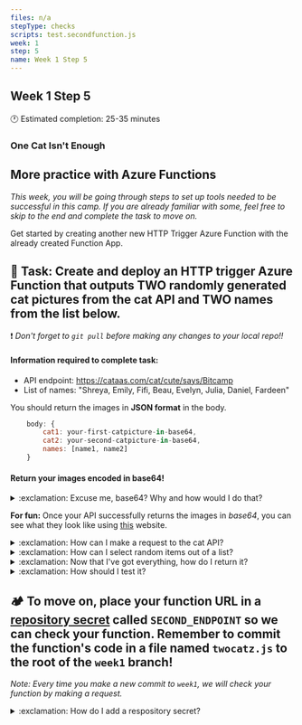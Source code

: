 ```yaml
---
files: n/a
stepType: checks
scripts: test.secondfunction.js
week: 1
step: 5
name: Week 1 Step 5
---
```


## Week 1 Step 5

🕐 Estimated completion: 25-35 minutes

### One Cat Isn't Enough

## More practice with Azure Functions

*This week, you will be going through steps to set up tools needed to be successful in this camp. If you are already familiar with some, feel free to skip to the end and complete the task to move on.*

Get started by creating another new HTTP Trigger Azure Function with the already created Function App.

## **:pencil: Task: Create and deploy an HTTP trigger Azure Function that outputs TWO randomly generated cat pictures from the cat API and TWO names from the list below.**

:exclamation: *Don't forget to `git pull` before making any changes to your local repo!!*

#### Information required to complete task:
* API endpoint: https://cataas.com/cat/cute/says/Bitcamp
* List of names: "Shreya, Emily, Fifi, Beau, Evelyn, Julia, Daniel, Fardeen"

You should return the images in **JSON format** in the body.
```js
    body: {
        cat1: your-first-catpicture-in-base64,
        cat2: your-second-catpicture-in-base64,
        names: [name1, name2]
    }
```

#### Return your images encoded in base64!

<details>
<summary>:exclamation: Excuse me, base64? Why and how would I do that?</summary>
    </br>

```js
base64data = Buffer.from(originaldata).toString('base64')
//put what you want to turn into base64 inside "original data"
//"originaldata" will be encoded in base64.
```

#### **What even is base64? It looks like gibberish.**
Base64 is *just another way to represent data.* We can also represent the number 11 or 0 in base64. Remember that the images you see on your screen are actually just numbers!

#### **What's the real world application?**
When we're coding websites, we can use base64 to display images on websites. The base64 outputted from your API can be used to create this:

![image](https://user-images.githubusercontent.com/69332964/114116067-f7441680-98b1-11eb-93c6-276049a56a08.png)

Base64 encoding allows programs to encode binary data into text (ASCII characters) in order to prevent data loss. We do this since there are certain transfer channels that only reliably transfer text data, and this encoding method allows us to safely transfer images in the form of text.
<br><br/>
</details>

**For fun:** Once your API successfully returns the images in *base64*, you can see what they look like using [this](https://base64.guru/converter/decode/image) website.

<details>
<summary>:exclamation: How can I make a request to the cat API?</summary>
    </br>

**Hint:** You should try using the `node-fetch` module, but there are many other ways to do it as you can see [here](https://www.twilio.com/blog/5-ways-to-make-http-requests-in-node-js-using-async-await).

<details>
<summary>🔵 I'm still a little lost, some more help would be great!</summary>
    </br>

1. Let's use the `node-fetch` module for this task. Install it on your Azure Portal console:

**Step 1: Install the module**
In the left tab, scroll down to **Console**.

![console](https://user-images.githubusercontent.com/52464195/93178238-cf5c4e00-f6e8-11ea-90ab-c42f746cf04e.png)

Enter these commands in order:

```sh
npm init -y 

npm install node-fetch
```
*If you're confused about what this "package" thing is, we'll explain more in depth in the next step.*

**Step 2: Add it to your code**
Add this line of code to reference the module at the top of your code:
`const fetch = require('node-fetch)`

2. Time to make the request!

```js
let resp = await fetch(THE_ENDPOINT, {
    method: 'GET'
});

let data = await resp.arrayBuffer()
// we need to receive it as a buffer since this is an image we are receiving from the API
// Buffer?? https://developer.mozilla.org/en-US/docs/Web/API/Blob
```
**Your turn!** What should you place in place of `THE_ENDPOINT`? Change the code.
> **Tip:** You're going to have to make two of these requests, so create two *different variables* for each request to get a different picture. 
<br><br/>
</details>
</details>

<details>
<summary>:exclamation: How can I select random items out of a list?</summary>
    </br>

**Hint 1:** You'll need to create an array with the names first.
**Hint 2:** You'll need to generate a random number within the range of the array length.

<details>
<summary>🔵 I'm still a little lost, some more help would be great!</summary>
    </br>

1. Create an array with the names:
```js
var names = ["name1", "name2"...]
```

2. Generate a random value in the correct range:
```js
var random_value = Math.floor(names.length * Math.random())
```

3. Get the name!
```js
var resultname = names[random_value]
```
*Do this two times to get two names!*
<br><br/>
</details>
</details>

<details>
<summary>:exclamation: Now that I've got everything, how do I return it?</summary>
    </br>

`context.res` is the key to answering this question!

To return your two images and two names in the output:
```js
context.res = {
    body: {
        cat1: your-first-catpicture-in-base64,
        cat2: your-second-catpicture-in-base64,
        names: [name1, name2]
    }
}
```
<br><br/>
</details>

<details>
<summary>:exclamation: How should I test it?</summary>
    </br>

**Option 1:**
Paste the *function url* directly in your browser. Text with the current time should appear.

**Option 2:**
Use **Postman**! Paste the *function url* and make a GET request. In the output box, you should get your desired output:
![image](https://user-images.githubusercontent.com/69332964/113361613-63ef6c00-931a-11eb-9380-7d58a3dea1b4.png)
*Note: This image does not contain the desired output for this task.*
<br><br/>
</details>

## **:camping: To move on, place your function URL in a [repository secret](https://docs.github.com/en/actions/reference/encrypted-secrets#creating-encrypted-secrets-for-a-repository) called `SECOND_ENDPOINT` so we can check your function. Remember to commit the function's code in a file named `twocatz.js` to the root of the `week1` branch!**

*Note: Every time you make a new commit to `week1`, we will check your function by making a request.*

<details>
<summary>:exclamation: How do I add a respository secret?</summary>
    </br>

[Here are some steps:](https://docs.github.com/en/actions/reference/encrypted-secrets#creating-encrypted-secrets-for-a-repository)  
1. On GitHub, navigate to the main page of the repository.
2. Under your repository name, click `Settings`.
![settings](https://docs.github.com/assets/images/help/repository/repo-actions-settings.png)
3. In the left sidebar, click Secrets.
4. Click New repository secret.
5. Type a name for your secret in the Name input box.
6. Enter the value for your secret.
7. Click Add secret.
<br><br/>
</details>
